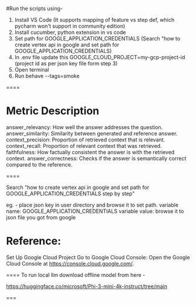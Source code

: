 #Run the scripts using-
1. Install VS Code (It supports mapping of feature vs step def, which pycharm won't support in community edition)
2. Install cucumber, python extension in vs code
3. Set path for GOOGLE_APPLICATION_CREDENTIALS (Search "how to create vertex api in google and set path for GOOGLE_APPLICATION_CREDENTIALS)
4. In .env file update this GOOGLE_CLOUD_PROJECT=my-gcp-project-id  (project id as per json key file form step 3)
3. Open terminal
4. Run behave --tags=smoke


====

Metric	Description
====================
answer_relevancy:	How well the answer addresses the question.
answer_similarity:	Similarity between generated and reference answer.
context_precision:	Proportion of retrieved context that is relevant.
context_recall: 	Proportion of relevant context that was retrieved.
faithfulness:		How factually consistent the answer is with the retrieved context.
answer_correctness:	Checks if the answer is semantically correct compared to the reference.

====


Search "how to create vertex api in google and set path for GOOGLE_APPLICATION_CREDENTIALS step by step"

eg. - place json key in user directory and browse it to set path. 
variable name: GOOGLE_APPLICATION_CREDENTIALS
variable value: browse it to json file you got from google

Reference:
===
Set Up Google Cloud Project
Go to Google Cloud Console: Open the Google Cloud Console at https://console.cloud.google.com/.


====
To run local llm download offline model from here -

https://huggingface.co/microsoft/Phi-3-mini-4k-instruct/tree/main

===
